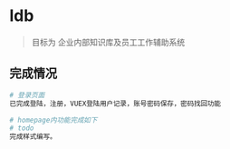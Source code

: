 # ldb

> 目标为 企业内部知识库及员工工作辅助系统

## 完成情况

``` bash
# 登录页面
已完成登陆，注册，VUEX登陆用户记录，账号密码保存，密码找回功能

# homepage内功能完成如下
# todo
完成样式编写。
```
